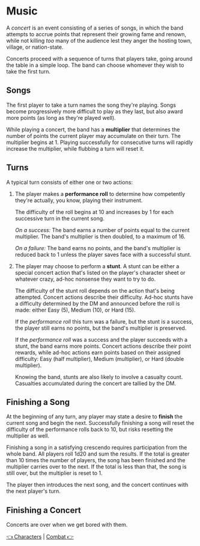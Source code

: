 # Music

A *concert* is an event consisting of a series of songs, in which the band attempts to accrue points that represent their growing fame and renown, while not killing *too* many of the audience lest they anger the hosting town, village, or nation-state.

Concerts proceed with a sequence of turns that players take, going around the table in a simple loop. The band can choose whomever they wish to take the first turn.

## Songs

The first player to take a turn names the song they're playing. Songs become progressively more difficult to play as they last, but also award more points (as long as they're played well).

While playing a concert, the band has a **multiplier** that determines the number of points the current player may accumulate on their turn. The multiplier begins at 1. Playing successfully for consecutive turns will rapidly increase the multiplier, while flubbing a turn will reset it.

## Turns

A typical turn consists of either one or two actions:

1. The player makes a **performance roll** to determine how competently they're actually, you know, playing their instrument.

   The difficulty of the roll begins at 10 and increases by 1 for each successive turn in the current song.

   *On a success:* The band earns a number of points equal to the current multiplier. The band's multiplier is then doubled, to a maximum of 16.

   *On a failure:* The band earns no points, and the band's multiplier is reduced back to 1 unless the player saves face with a successful stunt.

2. The player may choose to perform a **stunt**. A stunt can be either a special concert action that's listed on the player's character sheet or whatever crazy, ad-hoc nonsense they want to try to do.

   The difficulty of the stunt roll depends on the action that's being attempted. Concert actions describe their difficulty. Ad-hoc stunts have a difficulty determined by the DM and announced before the roll is made: either Easy (5), Medium (10), or Hard (15).

   If the *performance roll* this turn was a failure, but the stunt is a success, the player still earns no points, but the band's multiplier is preserved.

   If the *performance roll* was a success and the player succeeds with a stunt, the band earns more points. Concert actions describe their point rewards, while ad-hoc actions earn points based on their assigned difficulty: Easy (half multiplier), Medium (multiplier), or Hard (double multiplier).

   Knowing the band, stunts are also likely to involve a casualty count. Casualties accumulated during the concert are tallied by the DM.

## Finishing a Song

At the beginning of any turn, any player may state a desire to **finish** the current song and begin the next. Successfully finishing a song will reset the difficulty of the performance rolls back to 10, but risks resetting the multiplier as well.

Finishing a song in a satisfying crescendo requires participation from the whole band. All players roll 1d20 and sum the results. If the total is greater than 10 times the number of players, the song has been finished and the multiplier carries over to the next. If the total is less than that, the song is still over, but the multiplier is reset to 1.

The player then introduces the next song, and the concert continues with the next player's turn.

## Finishing a Concert

Concerts are over when we get bored with them.

[:point_left: Characters](./characters.md) | [Combat :point_right:](./combat.md)
